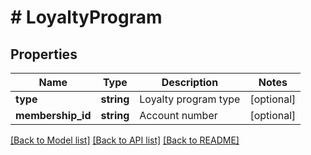 # # LoyaltyProgram

## Properties

Name | Type | Description | Notes
------------ | ------------- | ------------- | -------------
**type** | **string** | Loyalty program type | [optional] 
**membership_id** | **string** | Account number | [optional] 

[[Back to Model list]](../../README.md#documentation-for-models) [[Back to API list]](../../README.md#documentation-for-api-endpoints) [[Back to README]](../../README.md)


